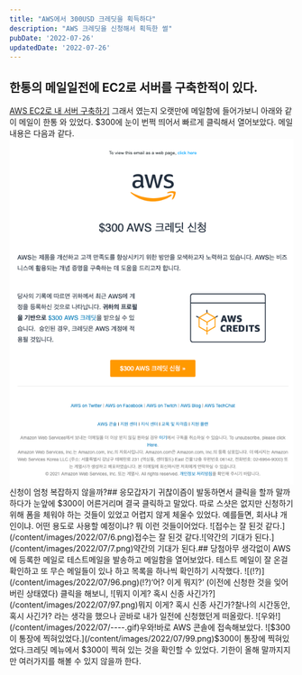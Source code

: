 ```yaml
---
title: "AWS에서 300USD 크레딧을 획득하다"
description: "AWS 크레딧을 신청해서 획득한 썰"
pubDate: '2022-07-26'
updatedDate: '2022-07-26'
---
```


## 한통의 메일일전에 EC2로 서버를 구축한적이 있다.
[AWS EC2로 내 서버 구축하기](__GHOST_URL__/aws-ec2-%EB%A1%9C-%EB%82%B4-%EC%84%9C%EB%B2%84-%EA%B5%AC%EC%B6%95%ED%95%98%EA%B8%B0/)
그래서 였는지 오랫만에 메일함에 들어가보니 아래와 같이 메일이 한통 와 있었다. $300에 눈이 번쩍 띄어서 빠르게 클릭해서 열어보았다.
메일 내용은 다음과 같다.
![신청이 엄청 복잡하지 않을까?](/content/images/2022/07/2.png)신청이 엄청 복잡하지 않을까?## 응모갑자기 귀찮이즘이 발동하면서 클릭을 할까 말까 하다가 눈앞에 $300이 어른거리며 결국 클릭하고 말았다. 따로 스샷은 없지만 신청하기위해 폼을 체워야 하는 것들이 있었고 어렵지 않게 체울수 있었다. 예를들면, 회사냐 개인이냐. 어떤 용도로 사용할 예정이냐? 뭐 이런 것들이어었다.
![접수는 잘 된것 같다.](/content/images/2022/07/6.png)접수는 잘 된것 같다.![약간의 기대가 된다.](/content/images/2022/07/7.png)약간의 기대가 된다.## 당첨아무 생각없이 AWS에 등록한 메일로 테스트메일을 발송하고 메일함을 열어보았다. 테스트 메일이 잘 온걸 확인하고 또 무슨 메일들이 있나 하고 목록을 하나씩 확인하기 시작했다.
![(!?)](/content/images/2022/07/96.png)(!?)‘어? 이게 뭐지?’ (이전에 신청한 것을 잊어버린 상태였다)
클릭을 해보니,
![뭐지 이게? 혹시 신종 사긴가?](/content/images/2022/07/97.png)뭐지 이게? 혹시 신종 사긴가?찰나의 시간동안, 혹시 사긴가? 라는 생각을 했으나 곧바로 내가 일전에 신청했던게 떠올랐다.
![우와!](/content/images/2022/07/----.gif)우와!바로 AWS 콘솔에 접속해보았다.
![$300이 통장에 찍혀있었다.](/content/images/2022/07/99.png)$300이 통장에 찍혀있었다.크레딧 메뉴에서 $300이 찍혀 있는 것을 확인할 수 있었다.
기한이 올해 말까지지만 여러가지를 해볼 수 있지 않을까 한다.